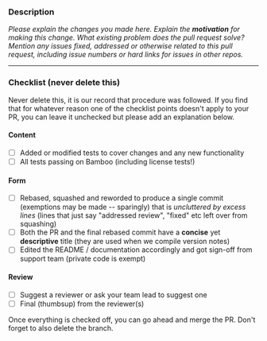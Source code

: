 ### Description

_Please explain the changes you made here._
_Explain the **motivation** for making this change. What existing problem does the pull request solve?_
_Mention any issues fixed, addressed or otherwise related to this pull request, including issue numbers or hard links for issues in other repos._

----

### Checklist (never delete this)

Never delete this, it is our record that procedure was followed. If you find that for whatever reason one of the checklist points doesn't apply to your PR, you can leave it unchecked but please add an explanation below. 

#### Content
- [ ] Added or modified tests to cover changes and any new functionality
- [ ] All tests passing on Bamboo (including license tests!)

#### Form
- [ ] Rebased, squashed and reworded to produce a single commit (exemptions may be made -- sparingly) that is _uncluttered by excess lines_ (lines that just say "addressed review", "fixed" etc left over from squashing)
- [ ] Both the PR and the final rebased commit have a **concise** yet **descriptive** title (they are used when we compile version notes)
- [ ] Edited the README / documentation accordingly and got sign-off from support team (private code is exempt)

#### Review
- [ ] Suggest a reviewer or ask your team lead to suggest one
- [ ] Final (thumbsup) from the reviewer(s)

Once everything is checked off, you can go ahead and merge the PR. Don't forget to also delete the branch.